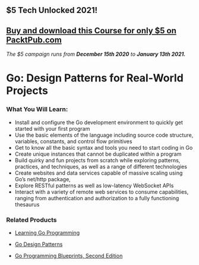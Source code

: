 ## $5 Tech Unlocked 2021!
[Buy and download this Course for only $5 on PacktPub.com](https://www.packtpub.com/product/go-design-patterns-for-real-world-projects/9781788390552)
-----
*The $5 campaign         runs from __December 15th 2020__ to __January 13th 2021.__*

# Go: Design Patterns for Real-World Projects


### What You Will Learn:

* Install and configure the Go development environment to quickly get started with your first program
* Use the basic elements of the language including source code structure, variables, constants, and control flow primitives 
* Get to know all the basic syntax and tools you need to start coding in Go
* Create unique instances that cannot be duplicated within a program
* Build quirky and fun projects from scratch while exploring patterns, practices, and techniques, as well as a range of different technologies
* Create websites and data services capable of massive scaling using Go’s net/http package, 
* Explore RESTful patterns as well as low-latency WebSocket APIs
* Interact with a variety of remote web services to consume capabilities, ranging from authentication and authorization to a fully functioning thesaurus

### Related Products

* [Learning Go Programming](https://www.packtpub.com/application-development/learning-go-programming)

* [Go Design Patterns](https://www.packtpub.com/application-development/go-design-patterns)

* [Go Programming Blueprints, Second Edition](https://www.packtpub.com/application-development/go-programming-blueprints-second-edition)